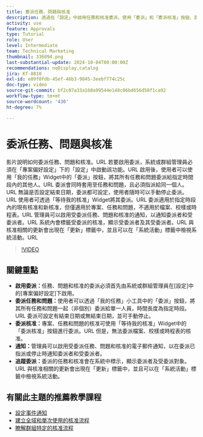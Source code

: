 ```yaml
---
title: 委派任務、問題與核准
description: 透過在「設定」中啟用任務和核准委派、使用「委派」和「委派核准」按鈕、設定指派的電子郵件通知，以及追蹤更新和明確監督的系統活動，簡化委派工作流程。
activity: use
feature: Approvals
type: Tutorial
role: User
level: Intermediate
team: Technical Marketing
thumbnail: 336094.png
last-substantial-update: 2024-10-04T00:00:00Z
recommendations: noDisplay,catalog
jira: KT-8810
exl-id: e89f0fdb-45ef-46b3-9845-3eebf774c25c
doc-type: video
source-git-commit: bf2c07a33a168a99544e148c06bd656d50f1ca92
workflow-type: tm+mt
source-wordcount: '430'
ht-degree: 7%

---
```


# 委派任務、問題與核准

影片說明如何委派任務、問題和核准。&#x200B;URL 若要啟用委派，系統或群組管理員必須在「專案偏好設定」下的「設定」中啟動該功能。&#x200B;URL 啟用後，使用者可以使用「我的任務」Widget中的「委派」按鈕，將其所有任務和問題委派給指定時間段內的其他人。&#x200B;URL 委派會同時套用至任務和問題，且必須指派給同一個人。&#x200B;URL 無論是否設定結束日期，委派都可設定，使用者隨時可以手動停止委派。&#x200B;URL
使用者可透過「等待我的核准」Widget將其委派。&#x200B;URL 委派適用於指定時段內的現有核准和新核准，但僅適用於專案、任務和問題，不適用於檔案、校樣或時程表。&#x200B;URL 管理員可以啟用受委派任務、問題和核准的通知，以通知委派者和受委派者。&#x200B;URL
系統內會標籤受委派的核准，顯示受委派者及其受委派者。&#x200B;URL 與核准相關的更新會出現在「更新」標籤中，並且可以在「系統活動」標籤中檢視系統活動。&#x200B;URL


>[!VIDEO](https://video.tv.adobe.com/v/3446387/?quality=12&learn=on&enablevpops&captions=chi_hant)

## 關鍵重點

* **啟用委派：**&#x200B;任務、問題和核准的委派必須首先由系統或群組管理員在[設定]中的[專案偏好設定]下啟用。
* **委派任務和問題：**&#x200B;使用者可以透過「我的任務」小工具中的「委派」按鈕，將其所有任務和問題一起（非個別）委派給單一人員，時間長度為指定時段。&#x200B;URL 委派可設定有結束日期或無結束日期，並可手動停止。
* **委派核准：**&#x200B;專案、任務和問題的核准可使用「等待我的核准」Widget中的「委派核准」按鈕進行委派。&#x200B;URL 但是，無法委派檔案、校樣或時程表的核准。
* **通知：**&#x200B;管理員可以啟用受委派任務、問題和核准的電子郵件通知，以在委派已指派或停止時通知委派者和受委派者。
* **追蹤委派：**&#x200B;委派的任務和核准會在系統中標示，顯示委派者及受委派對象。&#x200B;URL 與核准相關的更新會出現在「更新」標籤中，並且可以在「系統活動」標籤中檢視系統活動。


## 有關此主題的推薦教學課程

* [設定事件通知](/help/administration-and-setup/email-and-in-app-notifications/admin-set-up-event-notifications.md)
* [建立全域和單次使用的核准流程](/help/manage-work/approval-processes-and-milestone-paths/create-a-single-use-approval-process.md)
* [瞭解群組特定的核准流程](/help/administration-and-setup/approval-processes-and-milestone-paths/group-specific-approval-processes.md)

